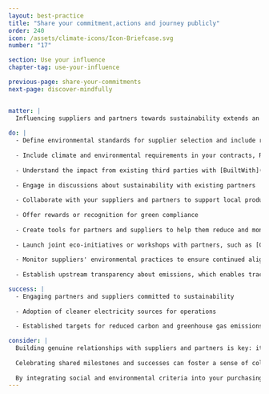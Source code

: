```yaml
---
layout: best-practice
title: "Share your commitment,actions and journey publicly"
order: 240
icon: /assets/climate-icons/Icon-Briefcase.svg
number: "17"

section: Use your influence
chapter-tag: use-your-influence

previous-page: share-your-commitments
next-page: discover-mindfully


matter: |
  Influencing suppliers and partners towards sustainability extends an organization's positive impact beyond its immediate operations. As organizations become interconnected in the global supply chain, collective eco-friendly actions can create ripple effects. Organizations can holistically reduce their environmental footprint by ensuring that partners align with green initiatives, amplifying their contribution to global sustainability. You’ll find these emissions included in Scope 3 (as per the Greenhouse Gas Protocol).
  
do: |
  - Define environmental standards for supplier selection and include related contractual clauses
  
  - Include climate and environmental requirements in your contracts, RFPs and RFIs: hosting, website development (carbon budget per page delivered), payments, communication, customer service, distribution, etc.
  
  - Understand the impact from existing third parties with [BuiltWith](https://builtwith.com/) or [Are my third parties green](https://aremythirdpartiesgreen.com/)
  
  - Engage in discussions about sustainability with existing partners
  
  - Collaborate with your suppliers and partners to support local production and utilize reconditioned and recycled resources where possible
  
  - Offer rewards or recognition for green compliance
  
  - Create tools for partners and suppliers to help them reduce and monitor their emissions
  
  - Launch joint eco-initiatives or workshops with partners, such as [Climate Fresk](https://climatefresk.org/world/)
  
  - Monitor suppliers' environmental practices to ensure continued alignment
  
  - Establish upstream transparency about emissions, which enables tracking of supply-chain initiatives and monitoring progress.

success: |
  - Engaging partners and suppliers committed to sustainability
  
  - Adoption of cleaner electricity sources for operations
  
  - Established targets for reduced carbon and greenhouse gas emissions

consider: |
  Building genuine relationships with suppliers and partners is key: it ensures that the drive towards sustainability feels collaborative rather than imposed. It's crucial to clarify expectations and offer assistance where possible through resources, training, or shared expertise. If you are a large organization working with a broad network of suppliers, we encourage you to create a sustainability exhibit (see [Salesforce’s example](https://www.salesforce.com/company/sustainability/supplier-sustainability/#toolkit)). 
  
  Celebrating shared milestones and successes can foster a sense of collective accomplishment. Lastly, maintaining flexibility and understanding that each supplier might be at a different stage in their sustainability journey ensures a balanced approach, fostering long-term commitment, and promotes the collaborative culture the planet needs to tackle climate change.
  
  By integrating social and environmental criteria into your purchasing decisions, you can promote operational efficiency and reduce supply chain risks to strengthen your reputation with stakeholders. This can help position your company as a committed leader.---
---
```

